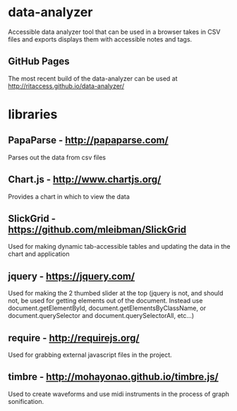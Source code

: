 # data-analyzer
Accessible data analyzer tool that can be used in a browser
takes in CSV files and exports displays them with accessible notes and tags.

## GitHub Pages
The most recent build of the data-analyzer can be used at http://ritaccess.github.io/data-analyzer/

# libraries
## PapaParse - http://papaparse.com/
Parses out the data from csv files

## Chart.js - http://www.chartjs.org/
Provides a chart in which to view the data

## SlickGrid -https://github.com/mleibman/SlickGrid
Used for making dynamic tab-accessible tables and updating the data in the chart and application

## jquery - https://jquery.com/
Used for making the 2 thumbed slider at the top (jquery is not, and should not, be used for getting elements out of the document. Instead use document.getElementById, document.getElementsByClassName, or document.querySelector and document.querySelectorAll, etc...)

## require - http://requirejs.org/
Used for grabbing external javascript files in the project.

## timbre - http://mohayonao.github.io/timbre.js/
Used to create waveforms and use midi instruments in the process of graph sonification.
